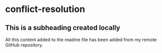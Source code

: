 # conflict-resolution
## This is a subheading created locally

All this content added to the readme file has been added from my remote GitHub repository.